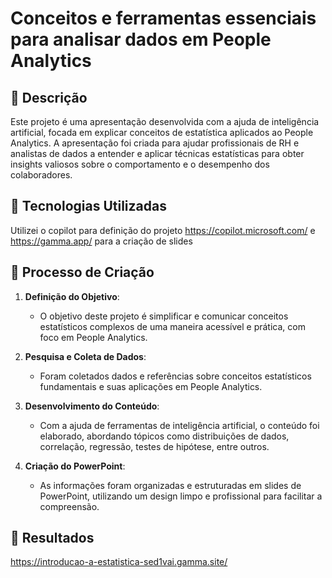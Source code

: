 # Conceitos e ferramentas essenciais para analisar dados em People Analytics

## 📒 Descrição
Este projeto é uma apresentação desenvolvida com a ajuda de inteligência artificial, focada em explicar conceitos de estatística aplicados ao People Analytics. A apresentação foi criada para ajudar profissionais de RH e analistas de dados a entender e aplicar técnicas estatísticas para obter insights valiosos sobre o comportamento e o desempenho dos colaboradores.

## 🤖 Tecnologias Utilizadas
Utilizei o copilot para definição do projeto https://copilot.microsoft.com/ e https://gamma.app/ para a criação de slides

## 🧐 Processo de Criação
1. **Definição do Objetivo**:
   - O objetivo deste projeto é simplificar e comunicar conceitos estatísticos complexos de uma maneira acessível e prática, com foco em People Analytics.

2. **Pesquisa e Coleta de Dados**:
   - Foram coletados dados e referências sobre conceitos estatísticos fundamentais e suas aplicações em People Analytics.

3. **Desenvolvimento do Conteúdo**:
   - Com a ajuda de ferramentas de inteligência artificial, o conteúdo foi elaborado, abordando tópicos como distribuições de dados, correlação, regressão, testes de hipótese, entre outros.

4. **Criação do PowerPoint**:
   - As informações foram organizadas e estruturadas em slides de PowerPoint, utilizando um design limpo e profissional para facilitar a compreensão.

## 🚀 Resultados
https://introducao-a-estatistica-sed1vai.gamma.site/

